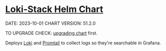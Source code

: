 # [Loki-Stack Helm Chart](https://github.com/grafana/helm-charts/tree/main/charts/loki-stack)

DATE: 2023-10-01
CHART VERSION: 51.2.0

TO UPGRADE CHECK: [upgrading chart](https://github.com/grafana/helm-charts/tree/main/charts/loki-stack#upgrade) first.

Deploys [Loki](https://github.com/grafana/loki) and [Promtail](https://grafana.com/docs/loki/latest/send-data/promtail/) to collect logs so they're searchable in Grafana.
